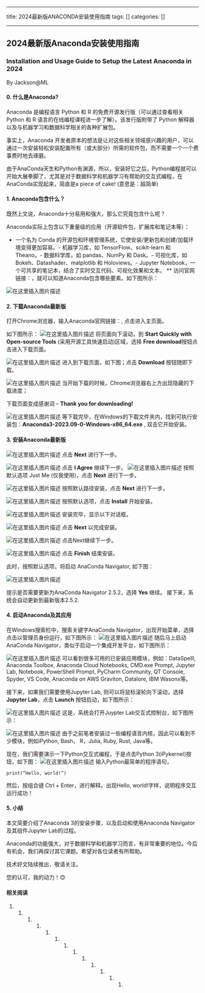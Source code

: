 
--- 
title:  2024最新版ANACONDA安装使用指南 
tags: []
categories: [] 

---
## 2024最新版Anaconda安装使用指南

### Installation and Usage Guide to Setup the Latest Anaconda in 2024

By Jackson@ML

#### 0. 什么是Anaconda?

>  
 Anaconda 是编程语言 Python 和 R 的免费开源发行版（可以通过查看相关 Python 和 R 语言的在线编程课程进一步了解）。该发行版附带了 Python 解释器以及与机器学习和数据科学相关的各种扩展包。 


事实上，Anaconda 开发者原本的想法是让对这些相关领域感兴趣的用户，可以通过一次安装轻松安装配置所有（或大部分）所需的软件包，而不需要一个一个费事费时地去琢磨。

由于AnaConda天生和Python有渊源，所以，安装好它之后，Python编程就可以开始大展拳脚了，尤其是对于数据科学和机器学习有帮助的交互式编程，在AnaConda实现起来，简直是a piece of cake! (意思是：超简单)

#### 1. Anaconda包含什么？

既然上文说，Anaconda十分易用和强大，那么它究竟包含什么呢？

Anaconda实际上包含以下重量级的应用（开源软件包，扩展库和笔记本等）：
- 一个名为 Conda 的开源包和环境管理系统，它使安装/更新包和创建/加载环境变得更加容易。- 机器学习库，如 TensorFlow、scikit-learn 和 Theano。- 数据科学库，如 pandas、NumPy 和 Dask。- 可视化库，如 Bokeh、Datashader、matplotlib 和 Holoviews。- Jupyter Notebook，一个可共享的笔记本，结合了实时交互代码、可视化效果和文本。
** 访问官网链接：，就可以知道Anaconda包含哪些要素。如下图所示：

<img src="https://img-blog.csdnimg.cn/direct/5527b06fd78b4f83962a92f507e09438.png" alt="在这里插入图片描述">

#### 2. 下载Anaconda最新版

打开Chrome浏览器，输入Anaconda官网链接：, 点击进入主页面。

如下图所示： <img src="https://img-blog.csdnimg.cn/direct/3b02fb01b2a2426d88b6473dfb09078f.png" alt="在这里插入图片描述"> 将页面向下滚动，到 **Start Quickly with Open-source Tools** (采用开源工具快速启动)区域，选择 **Free download**按钮点击进入下载页面。

<img src="https://img-blog.csdnimg.cn/direct/64b6bcf1b6d54aa7ab7192e7e46cceda.png" alt="在这里插入图片描述"> 进入到下载页面，如下图；点击 **Download** 按钮随即下载。

<img src="https://img-blog.csdnimg.cn/direct/24809f5f77654e7b81538b01ecc9f50d.png" alt="在这里插入图片描述"> 当开始下载的时候，Chrome浏览器右上方出现隐藏的下载进度；

下载页面变成感谢词 – **Thank you for downloading!**

<img src="https://img-blog.csdnimg.cn/direct/5f42cc104acf499f99fd91408b62a0fd.png" alt="在这里插入图片描述"> 等下载完毕，在Windows的下载文件夹内，找到可执行安装包：**Anaconda3-2023.09-0-Windows-x86_64.exe** , 双击它开始安装。

#### 3. 安装Anaconda最新版

<img src="https://img-blog.csdnimg.cn/direct/0a1fee572474412a8bfefb2a54faa6f1.png" alt="在这里插入图片描述"> 点击 **Next** 进行下一步。

<img src="https://img-blog.csdnimg.cn/direct/7b4fe4912aaf4fb08c9c2d90cf9e03d9.png" alt="在这里插入图片描述"> 点击 **I Agree** 继续下一步。 <img src="https://img-blog.csdnimg.cn/direct/b35c26a1e88a45abb3cc98edc3abfd2e.png" alt="在这里插入图片描述"> 按照默认选项 Just Me (仅我使用)，点击 **Next** 进行下一步。

<img src="https://img-blog.csdnimg.cn/direct/6bbada420d5c4136945419feb51a0faf.png" alt="在这里插入图片描述"> 按照默认路径安装，点击 **Next** 进行下一步。

<img src="https://img-blog.csdnimg.cn/direct/c6baa4de58e44ac586e6ac8d7d2ce8ec.png" alt="在这里插入图片描述"> 按照默认选项，点击 **Install** 开始安装。

<img src="https://img-blog.csdnimg.cn/direct/4dc82906f453429eb2c4802392495f1a.png" alt="在这里插入图片描述"> 安装完毕，显示以下对话框。

<img src="https://img-blog.csdnimg.cn/direct/096ab88c0cd5430680c672429a3cffa1.png" alt="在这里插入图片描述"> 点击 **Next** 以完成安装。

<img src="https://img-blog.csdnimg.cn/direct/2d3bfd9e8a8049e3b7b3c748ea96999b.png" alt="在这里插入图片描述"> 点击Next继续下一步。

<img src="https://img-blog.csdnimg.cn/direct/aa66fb45a51a484c92f73af5838823e7.png" alt="在这里插入图片描述"> 点击 **Finish** 结束安装。

此时，按照默认选项，将启动 AnaConda Navigator, 如下图：

<img src="https://img-blog.csdnimg.cn/direct/59ea662c998247728b5b9002d3c1a19e.png" alt="在这里插入图片描述">

提示是否需要更新为AnaConda Navigator 2.5.2，选择 **Yes** 继续。 接下来，系统会自动更新到最新版本2.5.2.

#### 4. 启动Anaconda及其应用

在Windows搜索栏中，搜索关键字AnaConda Navigator，出现开始菜单，选择点击以管理员身份运行，如下图所示： <img src="https://img-blog.csdnimg.cn/direct/3ebb63b4d34f41e2a7aa8a375841844a.png" alt="在这里插入图片描述"> 随后马上启动AnaConda Navigator，类似于启动一个集成开发平台，如下图所示：

<img src="https://img-blog.csdnimg.cn/direct/cb272cc7e73845f18c27e23b234fb295.png" alt="在这里插入图片描述"> 可以看到很多可用的已安装应用模块，例如：DataSpelll, Anaconda Toolbox, Anaconda Cloud Notebooks, CMD.exe Prompt, Jupyter Lab, Notebook, PowerShell Prompt, PyCharm Community, QT Console, Spyder, VS Code, Anaconda on AWS Graviton, Datalore, IBM Wasonx等。

接下来，如果我们需要使用Jupyter Lab, 则可以将鼠标滚轮向下滚动，选择**Jupyter Lab**，点击 **Launch** 按钮启动，如下图所示：

<img src="https://img-blog.csdnimg.cn/direct/2dea98f3c10e4b019f678e97c990bea7.png" alt="在这里插入图片描述"> 这是，系统会打开Juypter Lab交互式控制台，如下图所示：

<img src="https://img-blog.csdnimg.cn/direct/7fdd84504c314ece81ab38fb3f8b2111.png" alt="在这里插入图片描述"> 由于之前笔者安装过一些编程语言内核，因此可以看到不少模块，例如iPython, Bash， R，Julia, Ruby, Rust, Java等。

现在，我们需要演示一下Python交互式编程，于是点击Python 3(iPykernel)按钮，如下图： <img src="https://img-blog.csdnimg.cn/direct/b6d5c0ab228e488897f117c859490d4d.png" alt="在这里插入图片描述"> 输入Python最简单的程序语句，

```
print(“Hello, world!”)

```

然后，按组合键 Ctrl + Enter，进行解释。出现Hello, world!字样，说明程序交互运行成功！

#### 5. 小结

本文简要介绍了Anaconda 3的安装步骤，以及启动和使用Anaconda Navigator及其组件Jupyter Lab的过程。

Anaconda的功能强大，对于数据科学和机器学习而言，有非常重要的地位。今后有机会，我们再探讨其它课题。希望对各位读者有所帮助。

技术好文陆续推出，敬请关注。

您的认可，我的动力！😊

#### 相关阅读
1. 1. 1. 1. 1. 1. 1. 1. 1. 1. 1. 1. 1. 